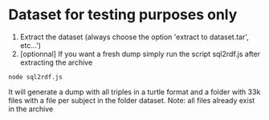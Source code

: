# Dataset for testing purposes only

1) Extract the dataset (always choose the option 'extract to dataset.tar', etc...')
2) [optionnal] If you want a fresh dump simply run the script sql2rdf.js after extracting the archive
```
node sql2rdf.js
```

It will generate a dump with all triples in a turtle format and a folder with 33k files with a file per subject in the folder dataset.
Note: all files already exist in the archive
